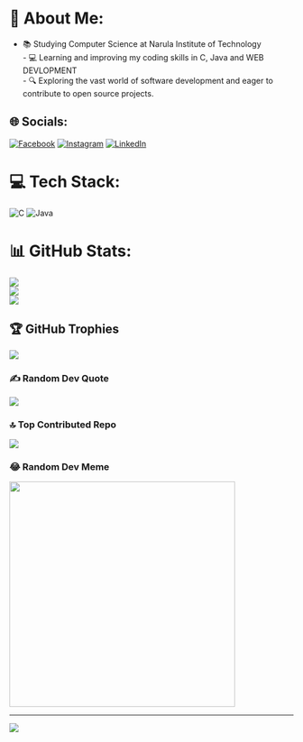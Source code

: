# 💫 About Me:
- 📚 Studying Computer Science at Narula Institute of Technology<br>- 💻 Learning and improving my coding skills in C, Java and WEB DEVLOPMENT<br>- 🔍 Exploring the vast world of software development and eager to contribute to open source projects.<br>


## 🌐 Socials:
[![Facebook](https://img.shields.io/badge/Facebook-%231877F2.svg?logo=Facebook&logoColor=white)](https://facebook.com/youraslamm) [![Instagram](https://img.shields.io/badge/Instagram-%23E4405F.svg?logo=Instagram&logoColor=white)](https://instagram.com/yourasuu._) [![LinkedIn](https://img.shields.io/badge/LinkedIn-%230077B5.svg?logo=linkedin&logoColor=white)](https://linkedin.com/in/ASLAM-BYTE) 

# 💻 Tech Stack:
![C](https://img.shields.io/badge/c-%2300599C.svg?style=for-the-badge&logo=c&logoColor=white) ![Java](https://img.shields.io/badge/java-%23ED8B00.svg?style=for-the-badge&logo=openjdk&logoColor=white)
# 📊 GitHub Stats:
![](https://github-readme-stats.vercel.app/api?username=ASLAM-BYTE&theme=onedark&hide_border=false&include_all_commits=true&count_private=true)<br/>
![](https://github-readme-streak-stats.herokuapp.com/?user=ASLAM-BYTE&theme=onedark&hide_border=false)<br/>
![](https://github-readme-stats.vercel.app/api/top-langs/?username=ASLAM-BYTE&theme=onedark&hide_border=false&include_all_commits=true&count_private=true&layout=compact)

## 🏆 GitHub Trophies
![](https://github-profile-trophy.vercel.app/?username=ASLAM-BYTE&theme=dracula&no-frame=false&no-bg=false&margin-w=4)

### ✍️ Random Dev Quote
![](https://quotes-github-readme.vercel.app/api?type=horizontal&theme=tokyonight)

### 🔝 Top Contributed Repo
![](https://github-contributor-stats.vercel.app/api?username=ASLAM-BYTE&limit=5&theme=matrix&combine_all_yearly_contributions=true)

### 😂 Random Dev Meme
<img src='https://randommeme-five.vercel.app/' style="height: 400px;"/>

---
[![](https://visitcount.itsvg.in/api?id=ASLAM-BYTE&icon=0&color=11)](https://visitcount.itsvg.in)

<!-- Proudly created with GPRM ( https://gprm.itsvg.in ) -->
